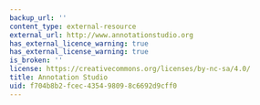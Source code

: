 ```yaml
---
backup_url: ''
content_type: external-resource
external_url: http://www.annotationstudio.org
has_external_licence_warning: true
has_external_license_warning: true
is_broken: ''
license: https://creativecommons.org/licenses/by-nc-sa/4.0/
title: Annotation Studio
uid: f704b8b2-fcec-4354-9809-8c6692d9cff0
---
```

